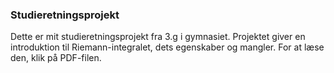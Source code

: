 ### Studieretningsprojekt
Dette er mit studieretningsprojekt fra 3.g i gymnasiet.
Projektet giver en introduktion til Riemann-integralet, dets egenskaber og mangler.
For at læse den, klik på PDF-filen.
